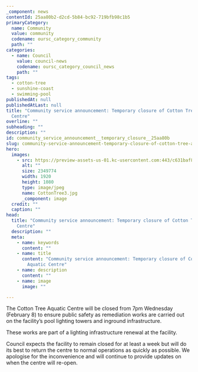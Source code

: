 ```yaml
---
_component: news
contentId: 25aa80b2-d2cd-5b84-bc92-719bfb98c1b5
primaryCategory:
  name: Community
  value: community
  codename: oursc_category_community
  path: ""
categories:
  - name: Council
    value: council-news
    codename: oursc_category_council_news
    path: ""
tags:
  - cotton-tree
  - sunshine-coast
  - swimming-pool
publishedAt: null
publishedAtLast: null
title: "Community service announcement: Temporary closure of Cotton Tree Aquatic
  Centre"
overline: ""
subheading: ""
description: ""
id: community_service_announcement__temporary_closure__25aa80b
slug: community-service-announcement-temporary-closure-of-cotton-tree-aquatic-centre
hero:
  images:
    - src: https://preview-assets-us-01.kc-usercontent.com:443/c631baf8-1b46-001f-580c-d0001b68b4a8/9a9bf300-3025-4b91-bd91-493821c669a0/CottonTree3.jpg
      alt: ""
      size: 2349774
      width: 1920
      height: 1080
      type: image/jpeg
      name: CottonTree3.jpg
      _component: image
  credit: ""
  caption: ""
head:
  title: "Community service announcement: Temporary closure of Cotton Tree Aquatic
    Centre"
  description: ""
  meta:
    - name: keywords
      content: ""
    - name: title
      content: "Community service announcement: Temporary closure of Cotton Tree
        Aquatic Centre"
    - name: description
      content: ""
    - name: image
      image: ""

---
```

The Cotton Tree Aquatic Centre will be closed from 7pm Wednesday (February 8) to ensure public safety as remediation works are carried out on the facility’s pool lighting towers and inground infrastructure.

These works are part of a lighting infrastructure renewal at the facility. 

Council expects the facility to remain closed for at least a week but will do its best to return the centre to normal operations as quickly as possible. We apologise for the inconvenience and will continue to provide updates on when the centre will re-open.
